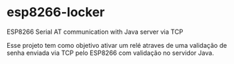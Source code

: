 # esp8266-locker
ESP8266 Serial AT communication with Java server via TCP

Esse projeto tem como objetivo ativar um relé atraves de uma validação de senha enviada via TCP pelo ESP8266 com validação no servidor Java. 
